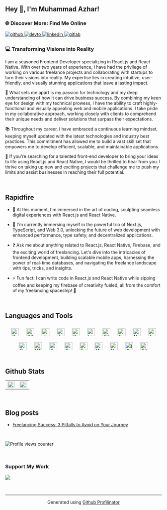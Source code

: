 ## Hey 👋, I'm Muhammad Azhar!  
  



###  🌐 Discover More: Find Me Online  
<a href="https://github.com/muhammadazhariqbal" target="_blank">
<img src=https://img.shields.io/badge/github-%2324292e.svg?&style=for-the-badge&logo=github&logoColor=white alt=github style="margin-bottom: 5px;" />
</a>
<a href="https://dev.to/muhammadazhariqbal" target="_blank">
<img src=https://img.shields.io/badge/dev.to-%2308090A.svg?&style=for-the-badge&logo=dev.to&logoColor=white alt=devto style="margin-bottom: 5px;" />
</a>
<a href="https://linkedin.com/in/muhammadazhariqbal" target="_blank">
<img src=https://img.shields.io/badge/linkedin-%231E77B5.svg?&style=for-the-badge&logo=linkedin&logoColor=white alt=linkedin style="margin-bottom: 5px;" />
</a>
<a href="https://gitlab.com/muhammadazhariqbal" target="_blank">
<img src=https://img.shields.io/badge/gitlab-330F63.svg?&style=for-the-badge&logo=gitlab&logoColor=white alt=gitlab style="margin-bottom: 5px;" />
</a>

  



### 💻 Transforming Visions into Reality  
I am a seasoned Frontend Developer specializing in React.js and React Native. With over two years of experience, I have had the privilege of working on various freelance projects and collaborating with startups to turn their visions into reality. My expertise lies in creating intuitive, user-friendly, and visually stunning applications that leave a lasting impact.

🚀 What sets me apart is my passion for technology and my deep understanding of how it can drive business success. By combining my keen eye for design with my technical prowess, I have the ability to craft highly-functional and visually appealing web and mobile applications. I take pride in my collaborative approach, working closely with clients to comprehend their unique needs and deliver solutions that surpass their expectations.

📚 Throughout my career, I have embraced a continuous learning mindset, keeping myself updated with the latest technologies and industry best practices. This commitment has allowed me to build a vast skill set that empowers me to develop efficient, scalable, and maintainable applications.

💼 If you're searching for a talented front-end developer to bring your ideas to life using React.js and React Native, I would be thrilled to hear from you. I thrive on taking up new and exciting projects that challenge me to push my limits and assist businesses in reaching their full potential.  
  

<br/>  


## Rapidfire  


- 🔭 At this moment, I'm immersed in the art of coding, sculpting seamless digital experiences with React.js and React Native.  
  

- 🌱 I'm currently immersing myself in the powerful trio of Next.js, TypeScript, and Web 3.0, unlocking the future of web development with enhanced performance, type safety, and decentralized applications.  
  

- ❓ Ask me about anything related to React.js, React Native, Firebase, and the exciting world of freelancing. Let's dive into the intricacies of frontend development, building scalable mobile apps, harnessing the power of real-time databases, and navigating the freelance landscape with tips, tricks, and insights.  
  

- ⚡ Fun fact: I can write code in React.js and React Native while sipping coffee and keeping my firebase of creativity fueled, all from the comfort of my freelancing spaceship! 🚀  


</td><td valign="top" width="50%">





<br/>  


## Languages and Tools  
<div align="center">  
<a href="https://reactjs.org/" target="_blank"><img style="margin: 10px" src="https://profilinator.rishav.dev/skills-assets/react-original-wordmark.svg" alt="React" height="25" /></a>  
<a href="https://www.w3schools.com/css/" target="_blank"><img style="margin: 10px" src="https://profilinator.rishav.dev/skills-assets/css3-original-wordmark.svg" alt="CSS3" height="25" /></a>  
<a href="https://www.javascript.com/" target="_blank"><img style="margin: 10px" src="https://profilinator.rishav.dev/skills-assets/javascript-original.svg" alt="JavaScript" height="25" /></a>  
<a href="https://www.typescriptlang.org/" target="_blank"><img style="margin: 10px" src="https://profilinator.rishav.dev/skills-assets/typescript-original.svg" alt="TypeScript" height="25" /></a>  
<a href="https://www.gnu.org/software/bash/" target="_blank"><img style="margin: 10px" src="https://profilinator.rishav.dev/skills-assets/gnu_bash-icon.svg" alt="Bash" height="25" /></a>  
<a href="https://www.linux.org/" target="_blank"><img style="margin: 10px" src="https://profilinator.rishav.dev/skills-assets/linux-original.svg" alt="Linux" height="25" /></a>  
<a href="https://github.com/" target="_blank"><img style="margin: 10px" src="https://profilinator.rishav.dev/skills-assets/git-scm-icon.svg" alt="Git" height="25" /></a>  
<a href="https://firebase.google.com/" target="_blank"><img style="margin: 10px" src="https://profilinator.rishav.dev/skills-assets/firebase.png" alt="Firebase" height="25" /></a>  
<a href="https://nodejs.org/" target="_blank"><img style="margin: 10px" src="https://profilinator.rishav.dev/skills-assets/nodejs-original-wordmark.svg" alt="Node.js" height="25" /></a>  
<a href="https://www.android.com/intl/en_in/" target="_blank"><img style="margin: 10px" src="https://profilinator.rishav.dev/skills-assets/android-original-wordmark.svg" alt="Android" height="25" /></a>  
<a href="https://getbootstrap.com/docs/3.4/javascript/" target="_blank"><img style="margin: 10px" src="https://profilinator.rishav.dev/skills-assets/bootstrap-plain.svg" alt="Bootstrap" height="25" /></a>  
<a href="https://en.wikipedia.org/wiki/HTML5" target="_blank"><img style="margin: 10px" src="https://profilinator.rishav.dev/skills-assets/html5-original-wordmark.svg" alt="HTML5" height="25" /></a>  
<a href="https://sass-lang.com/" target="_blank"><img style="margin: 10px" src="https://profilinator.rishav.dev/skills-assets/sass-original.svg" alt="Sass" height="25" /></a>  
<a href="https://redux.js.org/" target="_blank"><img style="margin: 10px" src="https://profilinator.rishav.dev/skills-assets/redux-original.svg" alt="Redux" height="25" /></a>  
<a href="https://www.tailwindcss.com/" target="_blank"><img style="margin: 10px" src="https://profilinator.rishav.dev/skills-assets/tailwindcss.svg" alt="Tailwind CSS" height="25" /></a>  
<a href="https://mui.com/" target="_blank"><img style="margin: 10px" src="https://profilinator.rishav.dev/skills-assets/mui.png" alt="Material UI" height="25" /></a>  
<a href="https://nextjs.org/" target="_blank"><img style="margin: 10px" src="https://profilinator.rishav.dev/skills-assets/nextjs.png" alt="NextJS" height="25" /></a>  
<a href="https://jquery.com/" target="_blank"><img style="margin: 10px" src="https://profilinator.rishav.dev/skills-assets/jquery.png" alt="jQuery" height="25" /></a>  
<a href="https://about.gitlab.com/" target="_blank"><img style="margin: 10px" src="https://profilinator.rishav.dev/skills-assets/gitlab.svg" alt="GitLab" height="25" /></a>  
</div>  

<br/>  


## Github Stats  
<table><tr><td valign="top" width="50%">

<img src="https://github-readme-stats.vercel.app/api?username=muhammadazhariqbal&show_icons=true&count_private=true&hide_border=true" align="left" style="width: 100%" />

</td><td valign="top" width="50%">

<img src="https://github-readme-stats.vercel.app/api/top-langs/?username=muhammadazhariqbal&hide_border=true&layout=compact" align="left" style="width: 100%" />

</td></tr></table>  

<br/>  


## Blog posts
<!-- BLOG-POST-LIST:START -->
- [Freelancing Success: 3 Pitfalls to Avoid on Your Journey](https://dev.to/muhammadazhariqbal/freelancing-success-3-pitfalls-to-avoid-on-your-journey-2go7)
<!-- BLOG-POST-LIST:END -->

<br/>  

![Profile views counter](https://komarev.com/ghpvc/?username=muhammadazhariqbal&&style=flat-square)  
  

<br/>  



### Support My Work   
<div align="left">
            <a href="https://www.buymeacoffee.com/https://www.buymeacoffee.com/muhammadazhar" target="_blank" style="display: inline-block;">
                <img
                    src="https://img.shields.io/badge/Donate-Buy%20Me%20A%20Coffee-orange.svg?style=flat-square&logo=buymeacoffee" 
                    align="left"
                />
            </a></div>  

<br/>  


<br />

----
<div align="center">Generated using <a href="https://profilinator.rishav.dev/" target="_blank">Github Profilinator</a></div>
